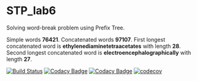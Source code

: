 # STP_lab6

Solving word-break problem using Prefix Tree.

Simple words **76421**.
Concatenated words **97107**.
First longest concatenated word is **ethylenediaminetetraacetates** with length **28**.
Second longest concatenated word is **electroencephalographically** with length **27**.

[![Build Status](https://travis-ci.org/engeeene/STP_lab6.svg?branch=master)](https://travis-ci.org/engeeene/STP_lab6)
[![Codacy Badge](https://api.codacy.com/project/badge/Grade/2691806e2d064f378000966767a7ab05)](https://www.codacy.com/app/engeeene/STP_lab6?utm_source=github.com&amp;utm_medium=referral&amp;utm_content=engeeene/STP_lab6&amp;utm_campaign=Badge_Grade)
[![Codacy Badge](https://api.codacy.com/project/badge/Coverage/2691806e2d064f378000966767a7ab05)](https://www.codacy.com/app/engeeene/STP_lab6?utm_source=github.com&utm_medium=referral&utm_content=engeeene/STP_lab6&utm_campaign=Badge_Coverage)
[![codecov](https://codecov.io/gh/engeeene/STP_lab6/branch/master/graph/badge.svg)](https://codecov.io/gh/engeeene/STP_lab6)
